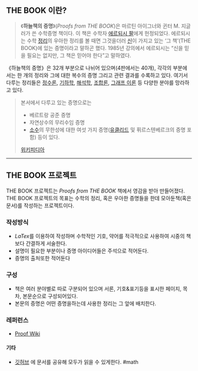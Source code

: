 ## THE BOOK 이란?
>《**하늘책의 증명**》(_Proofs from THE BOOK_)은 마르틴 아이그너와 귄터 M. 지글러가 쓴 수학증명 책이다. 이 책은 수학자 [에르되시 팔](https://www.wikiwand.com/ko/%EC%97%90%EB%A5%B4%EB%90%98%EC%8B%9C_%ED%8C%94 "에르되시 팔")에게 헌정되었다. 에르되시는 수학 [정리](https://www.wikiwand.com/ko/%EC%A0%95%EB%A6%AC "정리")의 우아한 정리를 볼 때면 그것을더러 [신](https://www.wikiwand.com/ko/%EC%8B%A0 "신")이 가지고 있는 ‘그 책’(THE BOOK)에 있는 증명이라고 말하곤 했다. 1985년 강의에서 에르되시는 “신을 믿을 필요는 없지만, 그 책은 믿어야 한다”고 말하였다.
>
《하늘책의 증명》은 32개 부분으로 나뉘어 있으며(4판에서는 40개), 각각의 부분에서는 한 개의 정리와 그에 대한 복수의 증명 그리고 관련 결과를 수록하고 있다. 여기서 다루는 정리들은 [정수론](https://www.wikiwand.com/ko/%EC%A0%95%EC%88%98%EB%A1%A0 "정수론"), [기하학](https://www.wikiwand.com/ko/%EA%B8%B0%ED%95%98%ED%95%99 "기하학"), [해석학](https://www.wikiwand.com/ko/%ED%95%B4%EC%84%9D%ED%95%99_(%EC%88%98%ED%95%99) "해석학 (수학)"), [조합론](https://www.wikiwand.com/ko/%EC%A1%B0%ED%95%A9%EB%A1%A0 "조합론"), [그래프 이론](https://www.wikiwand.com/ko/%EA%B7%B8%EB%9E%98%ED%94%84_%EC%9D%B4%EB%A1%A0 "그래프 이론") 등 다양한 분야를 망라하고 있다.
>본서에서 다루고 있는 증명으로는
>- 베르트랑 공준 증명
>- 자연상수의 무리수임 증명
>- [소수](https://www.wikiwand.com/ko/%EC%86%8C%EC%88%98_(%EC%88%98%EB%A1%A0) "소수 (수론)")의 무한성에 대한 여섯 가지 증명([유클리드](https://www.wikiwand.com/ko/%EC%9C%A0%ED%81%B4%EB%A6%AC%EB%93%9C%EC%9D%98_%EC%A0%95%EB%A6%AC "유클리드의 정리") 및 퓌르스텐베르크의 증명 포함)
등이 있다.
>
>[위키피디아](https://www.wikiwand.com/ko/%ED%95%98%EB%8A%98%EC%B1%85%EC%9D%98_%EC%A6%9D%EB%AA%85)
---
## THE BOOK 프로젝트
THE BOOK 프로젝트는 *Proofs from THE BOOK* 책에서 영감을 받아 만들어졌다. THE BOOK 프로젝트의 목표는 수학의 정리, 혹은 우아한 증명들을 한데 모아둔책(혹은 문서)를 작성하는 프로젝트이다.

### 작성방식
- *LaTex*를 이용하여 작성하며 수학적인 기호, 약어를 적극적으로 사용하여 시중의 책보다 간결하게 서술한다.
-  설명이 필요한 부분이나 증명 아이디어들은 주석으로 적어둔다.
- 증명의 출처또한 적어둔다

### 구성
- 책은 여러 분야별로 따로 구분되어 있으며 서론, 기호&표기등을 표시한 페이지, 목차, 본문순으로 구성되어있다.
- 본문의 증명은 어떤 증명을하는데 사용한 정리는 그 앞에 배치한다.

### 레퍼런스
- [Proof Wiki](https://proofwiki.org/)
#### 기타
- [깃허브](https://github.com) 에 문서를 공유해 모두가 읽을 수 있게한다.
#math 